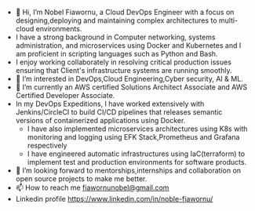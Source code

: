 - 👋 Hi, I’m Nobel Fiawornu, a Cloud DevOps Engineer with a focus on designing,deploying and maintaining complex architectures to multi-cloud environments.
-   I have a strong background in Computer networking, systems administration, and microservices using Docker and Kubernetes and I am proficient in scripting languages such as Python and Bash.
-   I enjoy working collaborately in resolving critical production issues ensuring that Client's infrastructure systems are running smoothly.
- 👀 I’m interested in DevOps,Cloud Engineering,Cyber security, AI & ML.
- 🌱 I’m currently an AWS certified Solutions Architect Associate and AWS Certified Developer Associate.
- In my DevOps Expeditions, I have worked extensively with Jenkins/CircleCI to build CI/CD pipelines that releases semantic versions of containerized applications using Docker.
  -  I have also implemented microservices architectures using K8s with monitoring and logging using EFK Stack,Prometheus and Grafana respectively
  -  I have engineered automatic infrastructures using IaC(terraform) to implement test and production environments for software products.
 - 💞️ I’m looking forward to mentorships,internships and collaboration on open source projects to make me better.
- 📫 How to reach me fiawornunobel@gmail.com
- Linkedin profile https://www.linkedin.com/in/noble-fiawornu/

<!---
belisky/belisky is a ✨ special ✨ repository because its `README.md` (this file) appears on your GitHub profile.
You can click the Preview link to take a look at your changes.
--->
